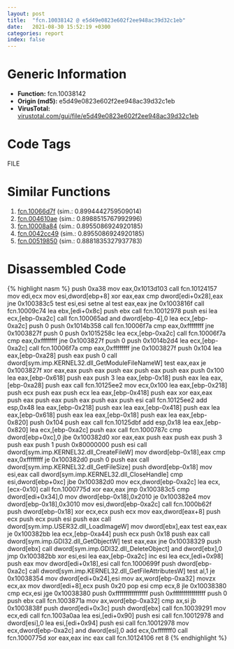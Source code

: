 ```yaml
---
layout: post
title:  "fcn.10038142 @ e5d49e0823e602f2ee948ac39d32c1eb"
date:   2021-08-30 15:52:19 +0300
categories: report
index: false
---
```


# Generic Information
- **Function:** fcn.10038142
- **Origin (md5):** e5d49e0823e602f2ee948ac39d32c1eb
- **VirusTotal:** [virustotal.com/gui/file/e5d49e0823e602f2ee948ac39d32c1eb][virustotal_ref]

# Code Tags
<span class="tag" id="FILE">FILE</span>


# Similar Functions

1. [fcn.10066d7f][similar_1_ref] (sim.: 0.8994442759509014)
2. [fcn.004610ae][similar_2_ref] (sim.: 0.8988515767992996)
3. [fcn.10008a84][similar_3_ref] (sim.: 0.8955086924920185)
4. [fcn.0042cc49][similar_4_ref] (sim.: 0.8955086924920185)
5. [fcn.00519850][similar_5_ref] (sim.: 0.8881835327937783)


# Disassembled Code

{% highlight nasm %}
push 0xa38
mov eax,0x1013d103
call fcn.10124157
mov edi,ecx
mov esi,dword[ebp+8]
xor eax,eax
cmp dword[edi+0x28],eax
jne 0x100383c5
test esi,esi
setne al
test eax,eax
jne 0x1003816f
call fcn.10009c74
lea ebx,[edi+0x8c]
push ebx
call fcn.10012978
push esi
lea ecx,[ebp-0xa2c]
call fcn.100065ad
and dword[ebp-4],0
lea ecx,[ebp-0xa2c]
push 0
push 0x1014b358
call fcn.10006f7a
cmp eax,0xffffffff
jne 0x1003827f
push 0
push 0x1015258c
lea ecx,[ebp-0xa2c]
call fcn.10006f7a
cmp eax,0xffffffff
jne 0x1003827f
push 0
push 0x1014b2d4
lea ecx,[ebp-0xa2c]
call fcn.10006f7a
cmp eax,0xffffffff
jne 0x1003827f
push 0x104
lea eax,[ebp-0xa28]
push eax
push 0
call dword[sym.imp.KERNEL32.dll_GetModuleFileNameW]
test eax,eax
je 0x1003827f
xor eax,eax
push eax
push eax
push eax
push eax
push 0x100
lea eax,[ebp-0x618]
push eax
push 3
lea eax,[ebp-0x18]
push eax
lea eax,[ebp-0xa28]
push eax
call fcn.10125ee2
mov ecx,0x100
lea eax,[ebp-0x218]
push ecx
push eax
push ecx
lea eax,[ebp-0x418]
push eax
xor eax,eax
push eax
push eax
push eax
push eax
push esi
call fcn.10125ee2
add esp,0x48
lea eax,[ebp-0x218]
push eax
lea eax,[ebp-0x418]
push eax
lea eax,[ebp-0x618]
push eax
lea eax,[ebp-0x18]
push eax
lea eax,[ebp-0x820]
push 0x104
push eax
call fcn.10125dbf
add esp,0x18
lea eax,[ebp-0x820]
lea ecx,[ebp-0xa2c]
push eax
call fcn.1000787c
cmp dword[ebp+0xc],0
jbe 0x100382d0
xor eax,eax
push eax
push eax
push 3
push eax
push 1
push 0x80000000
push esi
call dword[sym.imp.KERNEL32.dll_CreateFileW]
mov dword[ebp-0x18],eax
cmp eax,0xffffffff
je 0x100382d0
push 0
push eax
call dword[sym.imp.KERNEL32.dll_GetFileSize]
push dword[ebp-0x18]
mov esi,eax
call dword[sym.imp.KERNEL32.dll_CloseHandle]
cmp esi,dword[ebp+0xc]
jbe 0x100382d0
mov ecx,dword[ebp-0xa2c]
lea ecx,[ecx-0x10]
call fcn.1000775d
xor eax,eax
jmp 0x100383c5
cmp dword[edi+0x34],0
mov dword[ebp-0x18],0x2010
je 0x100382e4
mov dword[ebp-0x18],0x3010
mov esi,dword[ebp-0xa2c]
call fcn.1000b62f
push dword[ebp-0x18]
xor ecx,ecx
push ecx
mov eax,dword[eax+8]
push ecx
push ecx
push esi
push eax
call dword[sym.imp.USER32.dll_LoadImageW]
mov dword[ebx],eax
test eax,eax
je 0x100382bb
lea ecx,[ebp-0xa44]
push ecx
push 0x18
push eax
call dword[sym.imp.GDI32.dll_GetObjectW]
test eax,eax
jne 0x10038329
push dword[ebx]
call dword[sym.imp.GDI32.dll_DeleteObject]
and dword[ebx],0
jmp 0x100382bb
xor esi,esi
lea eax,[ebp-0xa2c]
inc esi
lea ecx,[edi+0x98]
push eax
mov dword[edi+0x18],esi
call fcn.1000699f
push dword[ebp-0xa2c]
call dword[sym.imp.KERNEL32.dll_GetFileAttributesW]
test al,1
je 0x10038354
mov dword[edi+0x24],esi
mov ax,word[ebp-0xa32]
movzx ecx,ax
mov dword[edi+8],ecx
push 0x20
pop esi
cmp ecx,8
jle 0x10038380
cmp ecx,esi
jge 0x10038380
push 0xffffffffffffffff
push 0xffffffffffffffff
push 0
push ebx
call fcn.1003871a
mov ax,word[ebp-0xa32]
cmp ax,si
jb 0x1003838f
push dword[edi+0x3c]
push dword[ebx]
call fcn.10039291
mov ecx,edi
call fcn.1003a0aa
lea esi,[edi+0x90]
push esi
call fcn.10012978
and dword[esi],0
lea esi,[edi+0x94]
push esi
call fcn.10012978
mov ecx,dword[ebp-0xa2c]
and dword[esi],0
add ecx,0xfffffff0
call fcn.1000775d
xor eax,eax
inc eax
call fcn.10124106
ret 8
{% endhighlight %}


[similar_1_ref]: /report/fcn.10066d7f@e5d49e0823e602f2ee948ac39d32c1eb
[similar_2_ref]: /report/fcn.004610ae@9c2b894b84f59672d8be2e984066f76f
[similar_3_ref]: /report/fcn.10008a84@e5d49e0823e602f2ee948ac39d32c1eb
[similar_4_ref]: /report/fcn.0042cc49@9c2b894b84f59672d8be2e984066f76f
[similar_5_ref]: /report/fcn.00519850@c60344b51fa39a329b92557d24ff7670
[virustotal_ref]: https://www.virustotal.com/gui/file/e5d49e0823e602f2ee948ac39d32c1eb